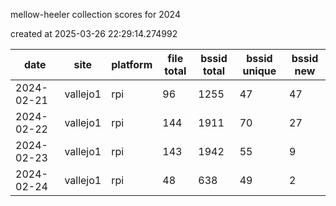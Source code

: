mellow-heeler collection scores for 2024

created at 2025-03-26 22:29:14.274992

|date|site|platform|file total|bssid total|bssid unique|bssid new|
|--|--|--|--|--|--|--|
|2024-02-21|vallejo1|rpi|96|1255|47|47|
|2024-02-22|vallejo1|rpi|144|1911|70|27|
|2024-02-23|vallejo1|rpi|143|1942|55|9|
|2024-02-24|vallejo1|rpi|48|638|49|2|

